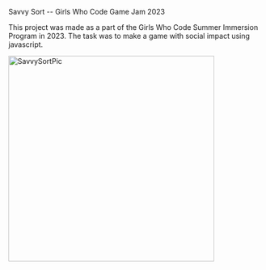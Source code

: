 Savvy Sort -- Girls Who Code Game Jam 2023

This project was made as a part of the Girls Who Code Summer Immersion Program in 2023. The task was to make a game with social impact using javascript.



<img width="407" alt="SavvySortPic" src="https://github.com/user-attachments/assets/e02651ae-c9cc-4105-ba6b-7173616aca60" />

